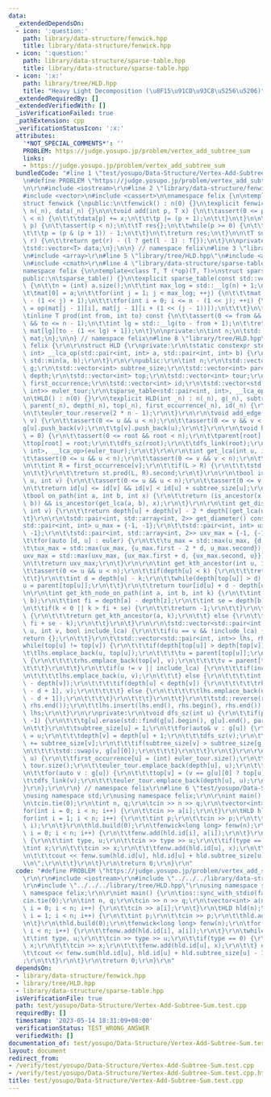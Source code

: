 ```yaml
---
data:
  _extendedDependsOn:
  - icon: ':question:'
    path: library/data-structure/fenwick.hpp
    title: library/data-structure/fenwick.hpp
  - icon: ':question:'
    path: library/data-structure/sparse-table.hpp
    title: library/data-structure/sparse-table.hpp
  - icon: ':x:'
    path: library/tree/HLD.hpp
    title: "Heavy Light Decomposition (\u8F15\u91CD\u93C8\u5256\u5206)"
  _extendedRequiredBy: []
  _extendedVerifiedWith: []
  _isVerificationFailed: true
  _pathExtension: cpp
  _verificationStatusIcon: ':x:'
  attributes:
    '*NOT_SPECIAL_COMMENTS*': ''
    PROBLEM: https://judge.yosupo.jp/problem/vertex_add_subtree_sum
    links:
    - https://judge.yosupo.jp/problem/vertex_add_subtree_sum
  bundledCode: "#line 1 \"test/yosupo/Data-Structure/Vertex-Add-Subtree-Sum.test.cpp\"\
    \n#define PROBLEM \"https://judge.yosupo.jp/problem/vertex_add_subtree_sum\"\r\
    \n\r\n#include <iostream>\r\n#line 2 \"library/data-structure/fenwick.hpp\"\n\
    #include <vector>\n#include <cassert>\n\nnamespace felix {\n\ntemplate<class T>\n\
    struct fenwick {\npublic:\n\tfenwick() : n(0) {}\n\texplicit fenwick(int _n) :\
    \ n(_n), data(_n) {}\n\n\tvoid add(int p, T x) {\n\t\tassert(0 <= p);\n\t\twhile(p\
    \ < n) {\n\t\t\tdata[p] += x;\n\t\t\tp |= (p + 1);\n\t\t}\n\t}\n\n\tT get(int\
    \ p) {\n\t\tassert(p < n);\n\t\tT res{};\n\t\twhile(p >= 0) {\n\t\t\tres += data[p];\n\
    \t\t\tp = (p & (p + 1)) - 1;\n\t\t}\n\t\treturn res;\n\t}\n\n\tT sum(int l, int\
    \ r) {\n\t\treturn get(r) - (l ? get(l - 1) : T{});\n\t}\n\nprivate:\n\tint n;\n\
    \tstd::vector<T> data;\n};\n\n} // namespace felix\n#line 3 \"library/tree/HLD.hpp\"\
    \n#include <array>\r\n#line 5 \"library/tree/HLD.hpp\"\n#include <algorithm>\r\
    \n#include <cmath>\r\n#line 4 \"library/data-structure/sparse-table.hpp\"\n\n\
    namespace felix {\n\ntemplate<class T, T (*op)(T, T)>\nstruct sparse_table {\n\
    public:\n\tsparse_table() {}\n\texplicit sparse_table(const std::vector<T>& a)\
    \ {\n\t\tn = (int) a.size();\n\t\tint max_log = std::__lg(n) + 1;\n\t\tmat.resize(max_log);\n\
    \t\tmat[0] = a;\n\t\tfor(int j = 1; j < max_log; ++j) {\n\t\t\tmat[j].resize(n\
    \ - (1 << j) + 1);\n\t\t\tfor(int i = 0; i <= n - (1 << j); ++i) {\n\t\t\t\tmat[j][i]\
    \ = op(mat[j - 1][i], mat[j - 1][i + (1 << (j - 1))]);\n\t\t\t}\n\t\t}\n\t}\n\n\
    \tinline T prod(int from, int to) const {\n\t\tassert(0 <= from && from <= to\
    \ && to <= n - 1);\n\t\tint lg = std::__lg(to - from + 1);\n\t\treturn op(mat[lg][from],\
    \ mat[lg][to - (1 << lg) + 1]);\n\t}\n\nprivate:\n\tint n;\n\tstd::vector<std::vector<T>>\
    \ mat;\n};\n\n} // namespace felix\n#line 8 \"library/tree/HLD.hpp\"\n\r\nnamespace\
    \ felix {\r\n\r\nstruct HLD {\r\nprivate:\r\n\tstatic constexpr std::pair<int,\
    \ int> __lca_op(std::pair<int, int> a, std::pair<int, int> b) {\r\n\t\treturn\
    \ std::min(a, b);\r\n\t}\r\n\r\npublic:\r\n\tint n;\r\n\tstd::vector<std::vector<int>>\
    \ g;\r\n\tstd::vector<int> subtree_size;\r\n\tstd::vector<int> parent;\r\n\tstd::vector<int>\
    \ depth;\r\n\tstd::vector<int> top;\r\n\tstd::vector<int> tour;\r\n\tstd::vector<int>\
    \ first_occurrence;\r\n\tstd::vector<int> id;\r\n\tstd::vector<std::pair<int,\
    \ int>> euler_tour;\r\n\tsparse_table<std::pair<int, int>, __lca_op> st;\r\n\r\
    \n\tHLD() : n(0) {}\r\n\texplicit HLD(int _n) : n(_n), g(_n), subtree_size(_n),\
    \ parent(_n), depth(_n), top(_n), first_occurrence(_n), id(_n) {\r\n\t\ttour.reserve(n);\r\
    \n\t\teuler_tour.reserve(2 * n - 1);\r\n\t}\r\n\r\n\tvoid add_edge(int u, int\
    \ v) {\r\n\t\tassert(0 <= u && u < n);\r\n\t\tassert(0 <= v && v < n);\r\n\t\t\
    g[u].push_back(v);\r\n\t\tg[v].push_back(u);\r\n\t}\r\n\r\n\tvoid build(int root\
    \ = 0) {\r\n\t\tassert(0 <= root && root < n);\r\n\t\tparent[root] = -1;\r\n\t\
    \ttop[root] = root;\r\n\t\tdfs_sz(root);\r\n\t\tdfs_link(root);\r\n\t\tst = sparse_table<std::pair<int,\
    \ int>, __lca_op>(euler_tour);\r\n\t}\r\n\r\n\tint get_lca(int u, int v) {\r\n\
    \t\tassert(0 <= u && u < n);\r\n\t\tassert(0 <= v && v < n);\r\n\t\tint L = first_occurrence[u];\r\
    \n\t\tint R = first_occurrence[v];\r\n\t\tif(L > R) {\r\n\t\t\tstd::swap(L, R);\r\
    \n\t\t}\r\n\t\treturn st.prod(L, R).second;\r\n\t}\r\n\r\n\tbool is_ancestor(int\
    \ u, int v) {\r\n\t\tassert(0 <= u && u < n);\r\n\t\tassert(0 <= v && v < n);\r\
    \n\t\treturn id[u] <= id[v] && id[v] < id[u] + subtree_size[u];\r\n\t}\r\n\r\n\
    \tbool on_path(int a, int b, int x) {\r\n\t\treturn (is_ancestor(x, a) || is_ancestor(x,\
    \ b)) && is_ancestor(get_lca(a, b), x);\r\n\t}\r\n\r\n\tint get_distance(int u,\
    \ int v) {\r\n\t\treturn depth[u] + depth[v] - 2 * depth[(get_lca(u, v))];\r\n\
    \t}\r\n\r\n\tstd::pair<int, std::array<int, 2>> get_diameter() const {\r\n\t\t\
    std::pair<int, int> u_max = {-1, -1};\r\n\t\tstd::pair<int, int> ux_max = {-1,\
    \ -1};\r\n\t\tstd::pair<int, std::array<int, 2>> uxv_max = {-1, {-1, -1}};\r\n\
    \t\tfor(auto [d, u] : euler) {\r\n\t\t\tu_max = std::max(u_max, {d, u});\r\n\t\
    \t\tux_max = std::max(ux_max, {u_max.first - 2 * d, u_max.second});\r\n\t\t\t\
    uxv_max = std::max(uxv_max, {ux_max.first + d, {ux_max.second, u}});\r\n\t\t}\r\
    \n\t\treturn uxv_max;\r\n\t}\r\n\r\n\tint get_kth_ancestor(int u, int k) {\r\n\
    \t\tassert(0 <= u && u < n);\r\n\t\tif(depth[u] < k) {\r\n\t\t\treturn -1;\r\n\
    \t\t}\r\n\t\tint d = depth[u] - k;\r\n\t\twhile(depth[top[u]] > d) {\r\n\t\t\t\
    u = parent[top[u]];\r\n\t\t}\r\n\t\treturn tour[id[u] + d - depth[u]];\r\n\t}\r\
    \n\r\n\tint get_kth_node_on_path(int a, int b, int k) {\r\n\t\tint z = get_lca(a,\
    \ b);\r\n\t\tint fi = depth[a] - depth[z];\r\n\t\tint se = depth[b] - depth[z];\r\
    \n\t\tif(k < 0 || k > fi + se) {\r\n\t\t\treturn -1;\r\n\t\t}\r\n\t\tif(k < fi)\
    \ {\r\n\t\t\treturn get_kth_ancestor(a, k);\r\n\t\t} else {\r\n\t\t\treturn get_kth_ancestor(b,\
    \ fi + se - k);\r\n\t\t}\r\n\t}\r\n\r\n\tstd::vector<std::pair<int, int>> get_path(int\
    \ u, int v, bool include_lca) {\r\n\t\tif(u == v && !include_lca) {\r\n\t\t\t\
    return {};\r\n\t\t}\r\n\t\tstd::vector<std::pair<int, int>> lhs, rhs;\r\n\t\t\
    while(top[u] != top[v]) {\r\n\t\t\tif(depth[top[u]] > depth[top[v]]) {\r\n\t\t\
    \t\tlhs.emplace_back(u, top[u]);\r\n\t\t\t\tu = parent[top[u]];\r\n\t\t\t} else\
    \ {\r\n\t\t\t\trhs.emplace_back(top[v], v);\r\n\t\t\t\tv = parent[top[v]];\r\n\
    \t\t\t}\r\n\t\t}\r\n\t\tif(u != v || include_lca) {\r\n\t\t\tif(include_lca) {\r\
    \n\t\t\t\tlhs.emplace_back(u, v);\r\n\t\t\t} else {\r\n\t\t\t\tint d = std::abs(depth[u]\
    \ - depth[v]);\r\n\t\t\t\tif(depth[u] < depth[v]) {\r\n\t\t\t\t\trhs.emplace_back(tour[id[v]\
    \ - d + 1], v);\r\n\t\t\t\t} else {\r\n\t\t\t\t\tlhs.emplace_back(u, tour[id[u]\
    \ - d + 1]);\r\n\t\t\t\t}\r\n\t\t\t}\r\n\t\t}\r\n\t\tstd::reverse(rhs.begin(),\
    \ rhs.end());\r\n\t\tlhs.insert(lhs.end(), rhs.begin(), rhs.end());\r\n\t\treturn\
    \ lhs;\r\n\t}\r\n\r\nprivate:\r\n\tvoid dfs_sz(int u) {\r\n\t\tif(parent[u] !=\
    \ -1) {\r\n\t\t\tg[u].erase(std::find(g[u].begin(), g[u].end(), parent[u]));\r\
    \n\t\t}\r\n\t\tsubtree_size[u] = 1;\r\n\t\tfor(auto& v : g[u]) {\r\n\t\t\tparent[v]\
    \ = u;\r\n\t\t\tdepth[v] = depth[u] + 1;\r\n\t\t\tdfs_sz(v);\r\n\t\t\tsubtree_size[u]\
    \ += subtree_size[v];\r\n\t\t\tif(subtree_size[v] > subtree_size[g[u][0]]) {\r\
    \n\t\t\t\tstd::swap(v, g[u][0]);\r\n\t\t\t}\r\n\t\t}\r\n\t}\r\n\r\n\tvoid dfs_link(int\
    \ u) {\r\n\t\tfirst_occurrence[u] = (int) euler_tour.size();\r\n\t\tid[u] = (int)\
    \ tour.size();\r\n\t\teuler_tour.emplace_back(depth[u], u);\r\n\t\ttour.push_back(u);\r\
    \n\t\tfor(auto v : g[u]) {\r\n\t\t\ttop[v] = (v == g[u][0] ? top[u] : v);\r\n\t\
    \t\tdfs_link(v);\r\n\t\t\teuler_tour.emplace_back(depth[u], u);\r\n\t\t}\r\n\t\
    }\r\n};\r\n\r\n} // namespace felix\r\n#line 6 \"test/yosupo/Data-Structure/Vertex-Add-Subtree-Sum.test.cpp\"\
    \nusing namespace std;\r\nusing namespace felix;\r\n\r\nint main() {\r\n\tios::sync_with_stdio(false);\r\
    \n\tcin.tie(0);\r\n\tint n, q;\r\n\tcin >> n >> q;\r\n\tvector<int> a(n);\r\n\t\
    for(int i = 0; i < n; i++) {\r\n\t\tcin >> a[i];\r\n\t}\r\n\tHLD hld(n);\r\n\t\
    for(int i = 1; i < n; i++) {\r\n\t\tint p;\r\n\t\tcin >> p;\r\n\t\thld.add_edge(p,\
    \ i);\r\n\t}\r\n\thld.build(0);\r\n\tfenwick<long long> fenw(n);\r\n\tfor(int\
    \ i = 0; i < n; i++) {\r\n\t\tfenw.add(hld.id[i], a[i]);\r\n\t}\r\n\twhile(q--)\
    \ {\r\n\t\tint type, u;\r\n\t\tcin >> type >> u;\r\n\t\tif(type == 0) {\r\n\t\t\
    \tint x;\r\n\t\t\tcin >> x;\r\n\t\t\tfenw.add(hld.id[u], x);\r\n\t\t} else {\r\
    \n\t\t\tcout << fenw.sum(hld.id[u], hld.id[u] + hld.subtree_size[u] - 1) << \"\
    \\n\";\r\n\t\t}\r\n\t}\r\n\treturn 0;\r\n}\r\n"
  code: "#define PROBLEM \"https://judge.yosupo.jp/problem/vertex_add_subtree_sum\"\
    \r\n\r\n#include <iostream>\r\n#include \"../../../library/data-structure/fenwick.hpp\"\
    \r\n#include \"../../../library/tree/HLD.hpp\"\r\nusing namespace std;\r\nusing\
    \ namespace felix;\r\n\r\nint main() {\r\n\tios::sync_with_stdio(false);\r\n\t\
    cin.tie(0);\r\n\tint n, q;\r\n\tcin >> n >> q;\r\n\tvector<int> a(n);\r\n\tfor(int\
    \ i = 0; i < n; i++) {\r\n\t\tcin >> a[i];\r\n\t}\r\n\tHLD hld(n);\r\n\tfor(int\
    \ i = 1; i < n; i++) {\r\n\t\tint p;\r\n\t\tcin >> p;\r\n\t\thld.add_edge(p, i);\r\
    \n\t}\r\n\thld.build(0);\r\n\tfenwick<long long> fenw(n);\r\n\tfor(int i = 0;\
    \ i < n; i++) {\r\n\t\tfenw.add(hld.id[i], a[i]);\r\n\t}\r\n\twhile(q--) {\r\n\
    \t\tint type, u;\r\n\t\tcin >> type >> u;\r\n\t\tif(type == 0) {\r\n\t\t\tint\
    \ x;\r\n\t\t\tcin >> x;\r\n\t\t\tfenw.add(hld.id[u], x);\r\n\t\t} else {\r\n\t\
    \t\tcout << fenw.sum(hld.id[u], hld.id[u] + hld.subtree_size[u] - 1) << \"\\n\"\
    ;\r\n\t\t}\r\n\t}\r\n\treturn 0;\r\n}\r\n"
  dependsOn:
  - library/data-structure/fenwick.hpp
  - library/tree/HLD.hpp
  - library/data-structure/sparse-table.hpp
  isVerificationFile: true
  path: test/yosupo/Data-Structure/Vertex-Add-Subtree-Sum.test.cpp
  requiredBy: []
  timestamp: '2023-05-14 18:31:09+08:00'
  verificationStatus: TEST_WRONG_ANSWER
  verifiedWith: []
documentation_of: test/yosupo/Data-Structure/Vertex-Add-Subtree-Sum.test.cpp
layout: document
redirect_from:
- /verify/test/yosupo/Data-Structure/Vertex-Add-Subtree-Sum.test.cpp
- /verify/test/yosupo/Data-Structure/Vertex-Add-Subtree-Sum.test.cpp.html
title: test/yosupo/Data-Structure/Vertex-Add-Subtree-Sum.test.cpp
---
```

